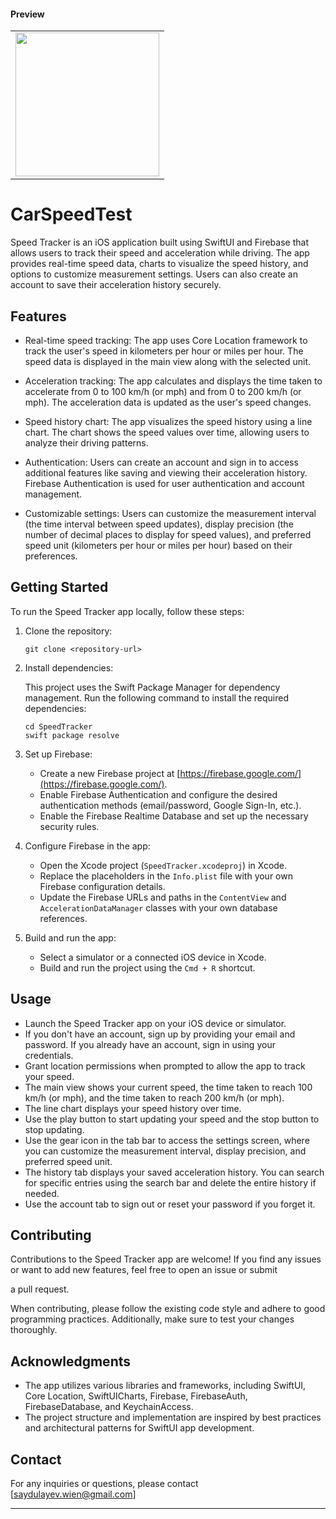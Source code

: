#### Preview

<table border=0>
    <tr>
        <td>
            <image src=https://github.com/Saydulayev/CarSpeedTest/blob/main/CarSpeedTest/Screenshots/acceleration.GIF width=230 align=center>
        </td>
    </tr>
</table>
                
# CarSpeedTest

Speed Tracker is an iOS application built using SwiftUI and Firebase that allows users to track their speed and acceleration while driving. The app provides real-time speed data, charts to visualize the speed history, and options to customize measurement settings. Users can also create an account to save their acceleration history securely.

## Features

- Real-time speed tracking: The app uses Core Location framework to track the user's speed in kilometers per hour or miles per hour. The speed data is displayed in the main view along with the selected unit.

- Acceleration tracking: The app calculates and displays the time taken to accelerate from 0 to 100 km/h (or mph) and from 0 to 200 km/h (or mph). The acceleration data is updated as the user's speed changes.

- Speed history chart: The app visualizes the speed history using a line chart. The chart shows the speed values over time, allowing users to analyze their driving patterns.

- Authentication: Users can create an account and sign in to access additional features like saving and viewing their acceleration history. Firebase Authentication is used for user authentication and account management.

- Customizable settings: Users can customize the measurement interval (the time interval between speed updates), display precision (the number of decimal places to display for speed values), and preferred speed unit (kilometers per hour or miles per hour) based on their preferences.

## Getting Started

To run the Speed Tracker app locally, follow these steps:

1. Clone the repository:

   ```
   git clone <repository-url>
   ```

2. Install dependencies:

   This project uses the Swift Package Manager for dependency management. Run the following command to install the required dependencies:

   ```
   cd SpeedTracker
   swift package resolve
   ```

3. Set up Firebase:

   - Create a new Firebase project at [https://firebase.google.com/](https://firebase.google.com/).
   - Enable Firebase Authentication and configure the desired authentication methods (email/password, Google Sign-In, etc.).
   - Enable the Firebase Realtime Database and set up the necessary security rules.

4. Configure Firebase in the app:

   - Open the Xcode project (`SpeedTracker.xcodeproj`) in Xcode.
   - Replace the placeholders in the `Info.plist` file with your own Firebase configuration details.
   - Update the Firebase URLs and paths in the `ContentView` and `AccelerationDataManager` classes with your own database references.

5. Build and run the app:

   - Select a simulator or a connected iOS device in Xcode.
   - Build and run the project using the `Cmd + R` shortcut.

## Usage

- Launch the Speed Tracker app on your iOS device or simulator.
- If you don't have an account, sign up by providing your email and password. If you already have an account, sign in using your credentials.
- Grant location permissions when prompted to allow the app to track your speed.
- The main view shows your current speed, the time taken to reach 100 km/h (or mph), and the time taken to reach 200 km/h (or mph).
- The line chart displays your speed history over time.
- Use the play button to start updating your speed and the stop button to stop updating.
- Use the gear icon in the tab bar to access the settings screen, where you can customize the measurement interval, display precision, and preferred speed unit.
- The history tab displays your saved acceleration history. You can search for specific entries using the search bar and delete the entire history if needed.
- Use the account tab to sign out or reset your password if you forget it.

## Contributing

Contributions to the Speed Tracker app are welcome! If you find any issues or want to add new features, feel free to open an issue or submit

 a pull request.

When contributing, please follow the existing code style and adhere to good programming practices. Additionally, make sure to test your changes thoroughly.


## Acknowledgments

- The app utilizes various libraries and frameworks, including SwiftUI, Core Location, SwiftUICharts, Firebase, FirebaseAuth, FirebaseDatabase, and KeychainAccess.
- The project structure and implementation are inspired by best practices and architectural patterns for SwiftUI app development.

## Contact

For any inquiries or questions, please contact [saydulayev.wien@gmail.com]

---
